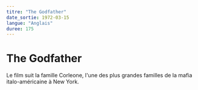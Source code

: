 ```yaml
---
titre: "The Godfather"
date_sortie: 1972-03-15
langue: "Anglais"
duree: 175
---
```


# The Godfather

Le film suit la famille Corleone, l'une des plus grandes familles de la mafia italo-américaine à New York.